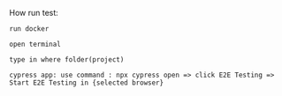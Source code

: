 How run test:

    run docker

    open terminal 

    type in where folder(project)

    cypress app: use command : npx cypress open => click E2E Testing => Start E2E Testing in {selected browser}

